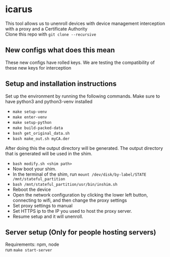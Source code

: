 # icarus
This tool allows us to unenroll devices with device management interception with a proxy and a Certificate Authority  
Clone this repo with `git clone --recursive`
## New configs what does this mean
These new configs have rolled keys. We are testing the compatibility of these new keys for interception

## Setup and installation instructions
Set up the environment by running the following commands. Make sure to have python3 and python3-venv installed
- `make setup-venv`
- `make enter-venv`
- `make setup-python`
- `make build-packed-data`
- `bash get_original_data.sh`
- `bash make_out.sh myCA.der`

After doing this the output directory will be generated. The output directory that is generated will be used in the shim.
- `bash modify.sh <shim path>`
- Now boot your shim.
- In the terminal of the shim, run `mount /dev/disk/by-label/STATE /mnt/stateful_partition`
- `bash /mnt/stateful_partition/usr/bin/inshim.sh`
- Reboot the device
- Open the network configuration by clicking the lower left button, connecting to wifi, and then change the proxy settings
- Set proxy settings to manual
- Set HTTPS ip to the IP you used to host the proxy server. 
- Resume setup and it will unenroll. 

## Server setup (Only for people hosting servers)
Requirements: npm, node  
run `make start-server`
